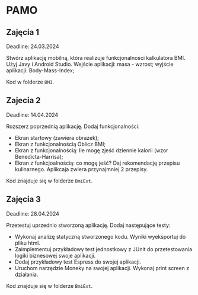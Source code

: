 # PAMO

## Zajęcia 1

Deadline: 24.03.2024

Stwórz aplikację mobilną, która realizuje funkcjonalności kalkulatora BMI. Użyj Javy i Android Studio.
Wejście aplikacji: masa - wzrost;
wyjście aplikacji: Body-Mass-Index;

Kod w folderze `BMI`.

## Zajecia 2

Deadline: 14.04.2024

Rozszerz poprzednią aplikację. Dodaj funkcjonalności:

- Ekran startowy (zawiera obrazek);
- Ekran z funkcjonalnością Oblicz BMI;
- Ekran z funkcjonalnością: Ile mogę zjeść dziennie kalorii (wzor Benedicta-Harrisa);
- Ekran z funkcjoalnością: co mogę jeść? Daj rekomendację przepisu kulinarnego. Aplikcaja zwiera przynajmniej 2 przepisy.

Kod znajduje się w folderze `BmiExt`.

## Zajęcia 3

Deadline: 28.04.2024

Przetestuj uprzednio stworzoną aplikację. Dodaj następujące testy:

- Wykonaj analizę statyczną stworzonego kodu. Wyniki wyeksportuj do pliku html.
- Zaimplementuj przykładowy test jednostkowy z JUnit do przetestowania logiki biznesowej swoje aplikacji.
- Dodaj przykładowy test Espress do swojej aplikacji.
- Uruchom narzędzie Moneky na swojej aplikacji. Wykonaj print screen z działania.

Kod znajduje się w folderze `BmiExt`.
